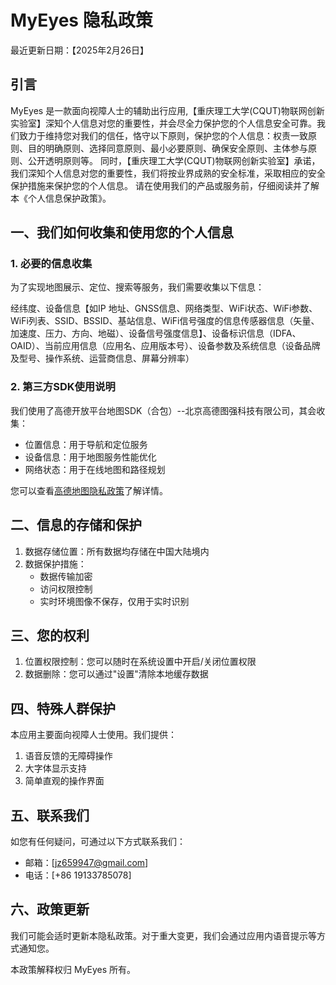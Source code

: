# MyEyes 隐私政策

最近更新日期：【2025年2月26日】

## 引言

MyEyes 是一款面向视障人士的辅助出行应用,【重庆理工大学(CQUT)物联网创新实验室】深知个人信息对您的重要性，并会尽全力保护您的个人信息安全可靠。我们致力于维持您对我们的信任，恪守以下原则，保护您的个人信息：权责一致原则、目的明确原则、选择同意原则、最小必要原则、确保安全原则、主体参与原则、公开透明原则等。
同时，【重庆理工大学(CQUT)物联网创新实验室】承诺，我们深知个人信息对您的重要性，我们将按业界成熟的安全标准，采取相应的安全保护措施来保护您的个人信息。
请在使用我们的产品或服务前，仔细阅读并了解本《个人信息保护政策》。


## 一、我们如何收集和使用您的个人信息

### 1. 必要的信息收集
为了实现地图展示、定位、搜索等服务，我们需要收集以下信息：

经纬度、设备信息【如IP 地址、GNSS信息、网络类型、WiFi状态、WiFi参数、WiFi列表、SSID、BSSID、基站信息、WiFi信号强度的信息传感器信息（矢量、加速度、压力、方向、地磁）、设备信号强度信息】、设备标识信息（IDFA、OAID）、当前应用信息（应用名、应用版本号）、设备参数及系统信息（设备品牌及型号、操作系统、运营商信息、屏幕分辨率）

### 2. 第三方SDK使用说明

我们使用了高德开放平台地图SDK（合包）--北京高德图强科技有限公司，其会收集：
- 位置信息：用于导航和定位服务
- 设备信息：用于地图服务性能优化
- 网络状态：用于在线地图和路径规划

您可以查看[高德地图隐私政策](https://lbs.amap.com/pages/privacy/)了解详情。

## 二、信息的存储和保护

1. 数据存储位置：所有数据均存储在中国大陆境内
2. 数据保护措施：
   - 数据传输加密
   - 访问权限控制
   - 实时环境图像不保存，仅用于实时识别

## 三、您的权利

1. 位置权限控制：您可以随时在系统设置中开启/关闭位置权限
2. 数据删除：您可以通过"设置"清除本地缓存数据

## 四、特殊人群保护

本应用主要面向视障人士使用。我们提供：
1. 语音反馈的无障碍操作
2. 大字体显示支持
3. 简单直观的操作界面

## 五、联系我们

如您有任何疑问，可通过以下方式联系我们：
- 邮箱：[jz659947@gmail.com]
- 电话：[+86 19133785078]

## 六、政策更新

我们可能会适时更新本隐私政策。对于重大变更，我们会通过应用内语音提示等方式通知您。

本政策解释权归 MyEyes 所有。 
